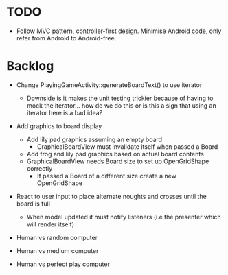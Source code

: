 TODO
====

- Follow MVC pattern, controller-first design. Minimise Android code, only refer from Android to Android-free.

Backlog
=======

- Change PlayingGameActivity::generateBoardText() to use iterator
  - Downside is it makes the unit testing trickier because of having to mock the iterator... how do we do this or is this a sign that using an iterator here is a bad idea?
- Add graphics to board display
  - Add lily pad graphics assuming an empty board
    - GraphicalBoardView must invalidate itself when passed a Board
  - Add frog and lily pad graphics based on actual board contents
  - GraphicalBoardView needs Board size to set up OpenGridShape correctly
    - If passed a Board of a different size create a new OpenGridShape

- React to user input to place alternate noughts and crosses until the board is full
  - When model updated it must notify listeners (i.e the presenter which will render itself)

- Human vs random computer
- Human vs medium computer
- Human vs perfect play computer

